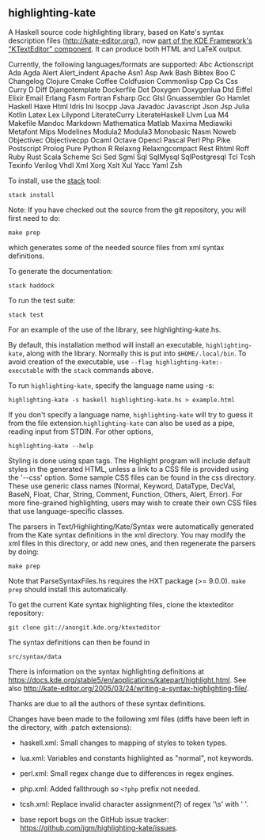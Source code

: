 highlighting-kate
-----------------

A Haskell source code highlighting library, based
on Kate's syntax description files (http://kate-editor.org/),
now [part of the KDE Framework's "KTextEditor" component](http://kate-editor.org/2013/11/11/kate-on-5-the-future-of-ktexteditor-and-kate-part/).
It can produce both HTML and LaTeX output.

Currently, the following languages/formats are supported:
Abc Actionscript Ada Agda Alert Alert_indent Apache Asn1 Asp Awk
Bash Bibtex Boo C Changelog Clojure Cmake Coffee Coldfusion
Commonlisp Cpp Cs Css Curry D Diff Djangotemplate Dockerfile Dot
Doxygen Doxygenlua Dtd Eiffel Elixir Email Erlang Fasm Fortran
Fsharp Gcc Glsl Gnuassembler Go Hamlet Haskell Haxe Html Idris
Ini Isocpp Java Javadoc Javascript Json Jsp Julia Kotlin Latex
Lex Lilypond LiterateCurry LiterateHaskell Llvm Lua M4 Makefile
Mandoc Markdown Mathematica Matlab Maxima Mediawiki Metafont
Mips Modelines Modula2 Modula3 Monobasic Nasm Noweb Objectivec
Objectivecpp Ocaml Octave Opencl Pascal Perl Php Pike Postscript
Prolog Pure Python R Relaxng Relaxngcompact Rest Rhtml Roff Ruby
Rust Scala Scheme Sci Sed Sgml Sql SqlMysql SqlPostgresql Tcl
Tcsh Texinfo Verilog Vhdl Xml Xorg Xslt Xul Yacc Yaml Zsh

To install, use the [stack] tool:

    stack install

[stack]:  http://docs.haskellstack.org/en/stable/README/

Note:  If you have checked out the source from the git repository,
you will first need to do:

    make prep

which generates some of the needed source files from xml syntax
definitions.

To generate the documentation:

    stack haddock

To run the test suite:

    stack test

For an example of the use of the library, see highlighting-kate.hs.

By default, this installation method will install an executable,
`highlighting-kate`, along with the library.  Normally this is
put into `$HOME/.local/bin`.  To avoid creation of the
executable, use `--flag highlighting-kate:-executable` with the
`stack` commands above.

To run `highlighting-kate`, specify the language name using -s:

    highlighting-kate -s haskell highlighting-kate.hs > example.html

If you don't specify a language name, `highlighting-kate` will try to guess it
from the file extension.`highlighting-kate` can also be used as a pipe,
reading input from STDIN.  For other options,

    highlighting-kate --help

Styling is done using span tags.  The Highlight program will include
default styles in the generated HTML, unless a link to a CSS file is
provided using the '--css' option. Some sample CSS files can be found
in the css directory. These use generic class names (Normal, Keyword,
DataType, DecVal, BaseN, Float, Char, String, Comment, Function, Others,
Alert, Error). For more fine-grained highlighting, users may wish to
create their own CSS files that use language-specific classes.

The parsers in Text/Highlighting/Kate/Syntax were automatically generated
from the Kate syntax definitions in the xml directory. You may modify
the xml files in this directory, or add new ones, and then regenerate
the parsers by doing:

    make prep

Note that ParseSyntaxFiles.hs requires the HXT package (>= 9.0.0).
`make prep` should install this automatically.

To get the current Kate syntax highlighting files, clone the ktexteditor
repository:

    git clone git://anongit.kde.org/ktexteditor

The syntax definitions can then be found in

    src/syntax/data

There is information on the syntax highlighting definitions at
<https://docs.kde.org/stable5/en/applications/katepart/highlight.html>.  See also
<http://kate-editor.org/2005/03/24/writing-a-syntax-highlighting-file/>.

Thanks are due to all the authors of these syntax definitions.

Changes have been made to the following xml files (diffs have
been left in the directory, with .patch extensions):

- haskell.xml: Small changes to mapping of styles to token types.
- lua.xml:  Variables and constants highlighted as "normal", not keywords.
- perl.xml:  Small regex change due to differences in regex engines.
- php.xml:  Added fallthrough so `<?php` prefix not needed.
- tcsh.xml: Replace invalid character assignment(?) of regex '\s' with ' '.

- base report bugs on the GitHub issue tracker:
<https://github.com/jgm/highlighting-kate/issues>.

